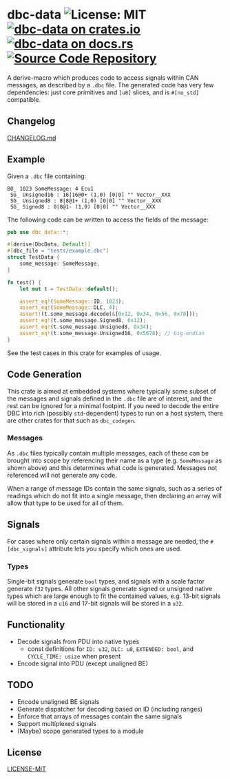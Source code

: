 # dbc-data ![License: MIT](https://img.shields.io/badge/license-MIT-blue) [![dbc-data on crates.io](https://img.shields.io/crates/v/dbc-data)](https://crates.io/crates/dbc-data) [![dbc-data on docs.rs](https://docs.rs/dbc-data/badge.svg)](https://docs.rs/dbc-data) [![Source Code Repository](https://img.shields.io/badge/Code-On%20GitLab-blue?logo=GitLab)](https://gitlab.com/mfairman/dbc-data)

A derive-macro which produces code to access signals within CAN
messages, as described by a `.dbc` file.  The generated code has
very few dependencies: just core primitives and `[u8]` slices, and
is `#[no_std]` compatible.

## Changelog

[CHANGELOG.md][__link0]

## Example

Given a `.dbc` file containing:

```text
BO_ 1023 SomeMessage: 4 Ecu1
 SG_ Unsigned16 : 16|16@0+ (1,0) [0|0] "" Vector__XXX
 SG_ Unsigned8 : 8|8@1+ (1,0) [0|0] "" Vector__XXX
 SG_ Signed8 : 0|8@1- (1,0) [0|0] "" Vector__XXX
```

The following code can be written to access the fields of the
message:

```rust
pub use dbc_data::*;

#[derive(DbcData, Default)]
#[dbc_file = "tests/example.dbc"]
struct TestData {
    some_message: SomeMessage,
}

fn test() {
    let mut t = TestData::default();

    assert_eq!(SomeMessage::ID, 1023);
    assert_eq!(SomeMessage::DLC, 4);
    assert!(t.some_message.decode(&[0x12, 0x34, 0x56, 0x78]));
    assert_eq!(t.some_message.Signed8, 0x12);
    assert_eq!(t.some_message.Unsigned8, 0x34);
    assert_eq!(t.some_message.Unsigned16, 0x5678); // big-endian
}
```

See the test cases in this crate for examples of usage.

## Code Generation

This crate is aimed at embedded systems where typically some
subset of the messages and signals defined in the `.dbc` file are
of interest, and the rest can be ignored for a minimal footpint.
If you need to decode the entire DBC into rich (possibly `std`-dependent)
types to run on a host system, there are other crates for that
such as `dbc_codegen`.

### Messages

As `.dbc` files typically contain multiple messages, each of these
can be brought into scope by referencing their name as a type
(e.g. `SomeMessage` as shown above) and this determines what code
is generated.  Messages not referenced will not generate any code.

When a range of message IDs contain the same signals, such as a
series of readings which do not fit into a single message, then
declaring an array will allow that type to be used for all of them.

## Signals

For cases where only certain signals within a message are needed, the
`#[dbc_signals]` attribute lets you specify which ones are used.

### Types

Single-bit signals generate `bool` types, and signals with a scale factor
generate `f32` types.  All other signals generate signed or unsigned
native types which are large enough to fit the contained values, e.g.
13-bit signals will be stored in a `u16` and 17-bit signals will be
stored in a `u32`.

## Functionality

* Decode signals from PDU into native types
  * const definitions for `ID: u32`, `DLC: u8`, `EXTENDED: bool`,
    and `CYCLE_TIME: usize` when present
* Encode signal into PDU (except unaligned BE)

## TODO

* Encode unaligned BE signals
* Generate dispatcher for decoding based on ID (including ranges)
* Enforce that arrays of messages contain the same signals
* Support multiplexed signals
* (Maybe) scope generated types to a module

## License

[LICENSE-MIT][__link1]


 [__link0]: CHANGELOG.md
 [__link1]: LICENSE-MIT
